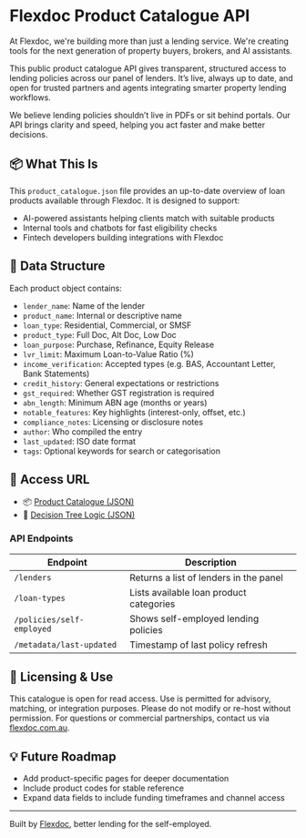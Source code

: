 # Flexdoc Product Catalogue API

At Flexdoc, we're building more than just a lending service. We're creating tools for the next generation of property buyers, brokers, and AI assistants.

This public product catalogue API gives transparent, structured access to lending policies across our panel of lenders. It’s live, always up to date, and open for trusted partners and agents integrating smarter property lending workflows.

We believe lending policies shouldn’t live in PDFs or sit behind portals. Our API brings clarity and speed, helping you act faster and make better decisions.

## 📦 What This Is

This `product_catalogue.json` file provides an up-to-date overview of loan products available through Flexdoc. It is designed to support:

- AI-powered assistants helping clients match with suitable products
- Internal tools and chatbots for fast eligibility checks
- Fintech developers building integrations with Flexdoc

## 🧾 Data Structure

Each product object contains:

- `lender_name`: Name of the lender
- `product_name`: Internal or descriptive name
- `loan_type`: Residential, Commercial, or SMSF
- `product_type`: Full Doc, Alt Doc, Low Doc
- `loan_purpose`: Purchase, Refinance, Equity Release
- `lvr_limit`: Maximum Loan-to-Value Ratio (%)
- `income_verification`: Accepted types (e.g. BAS, Accountant Letter, Bank Statements)
- `credit_history`: General expectations or restrictions
- `gst_required`: Whether GST registration is required
- `abn_length`: Minimum ABN age (months or years)
- `notable_features`: Key highlights (interest-only, offset, etc.)
- `compliance_notes`: Licensing or disclosure notes
- `author`: Who compiled the entry
- `last_updated`: ISO date format
- `tags`: Optional keywords for search or categorisation

## 🔗 Access URL

- 📦 [Product Catalogue (JSON)](https://api.flexdoc.com.au/product_catalogue.json)  
- 🔀 [Decision Tree Logic (JSON)](https://api.flexdoc.com.au/decision_tree.json)


### API Endpoints

| Endpoint                            | Description                              |
|-------------------------------------|------------------------------------------|
| `/lenders`                          | Returns a list of lenders in the panel   |
| `/loan-types`                       | Lists available loan product categories  |
| `/policies/self-employed`          | Shows self-employed lending policies     |
| `/metadata/last-updated`           | Timestamp of last policy refresh         |


## 🔐 Licensing & Use

This catalogue is open for read access. Use is permitted for advisory, matching, or integration purposes. Please do not modify or re-host without permission. For questions or commercial partnerships, contact us via [flexdoc.com.au](https://flexdoc.com.au).

## 💡 Future Roadmap

- Add product-specific pages for deeper documentation
- Include product codes for stable reference
- Expand data fields to include funding timeframes and channel access

---

Built by [Flexdoc](https://flexdoc.com.au), better lending for the self-employed.
